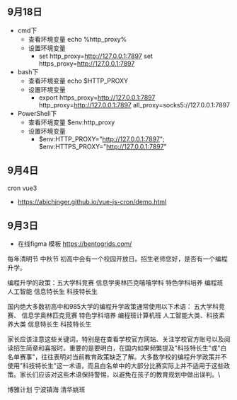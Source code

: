## 9月18日
- cmd下
  - 查看环境变量 echo %http_proxy%
  - 设置环境变量
    - set http_proxy=http://127.0.0.1:7897
      set https_proxy=http://127.0.0.1:7897
- bash下
  - 查看环境变量 echo $HTTP_PROXY
  - 设置环境变量
    - export https_proxy=http://127.0.0.1:7897 http_proxy=http://127.0.0.1:7897 all_proxy=socks5://127.0.0.1:7897
- PowerShell下
  -  查看环境变量 $env:http_proxy
  -  设置环境变量
     -  $env:HTTP_PROXY="http://127.0.0.1:7897"; $env:HTTPS_PROXY="http://127.0.0.1:7897"
## 9月4日
   cron vue3
  - https://abichinger.github.io/vue-js-cron/demo.html
## 9月3日
- 在线figma 模板 https://bentogrids.com/


每年清明节 中秋节  初高中会有一个校园开放日。招生老师您好，是否有一个编程升学。

编程升学的政策：五大学科竞赛  信息学奥林匹克嘻嘻学科  特色学科培养 编程班  人工智能   信息特长生   科技特长生

国内绝大多数初高中和985大学的编程升学政策通常使用以下术语：
五大学科竞赛、
信息学奥林匹克竞赛
特色学科培养
编程班计算机班
人工智能大类、科技素养大类
信息特长生
科技特长生

家长应该注意这些关键词，特别是在查看学校官方网站、关注学校官方账号以及阅读招生简章和喜报时。重要的是要明白，在国内如果频繁提及"科技特长生"或"白名单赛事"，往往表明对当前教育政策缺乏了解。大多数学校的编程升学政策并不使用"科技特长生"这一术语，而且白名单中的大部分比赛实际上并不适用于这些政策。家长们应该对这些术语保持警惕，以避免在孩子的教育规划中做出误判。\


博雅计划
宁波镇海
清华姚班
